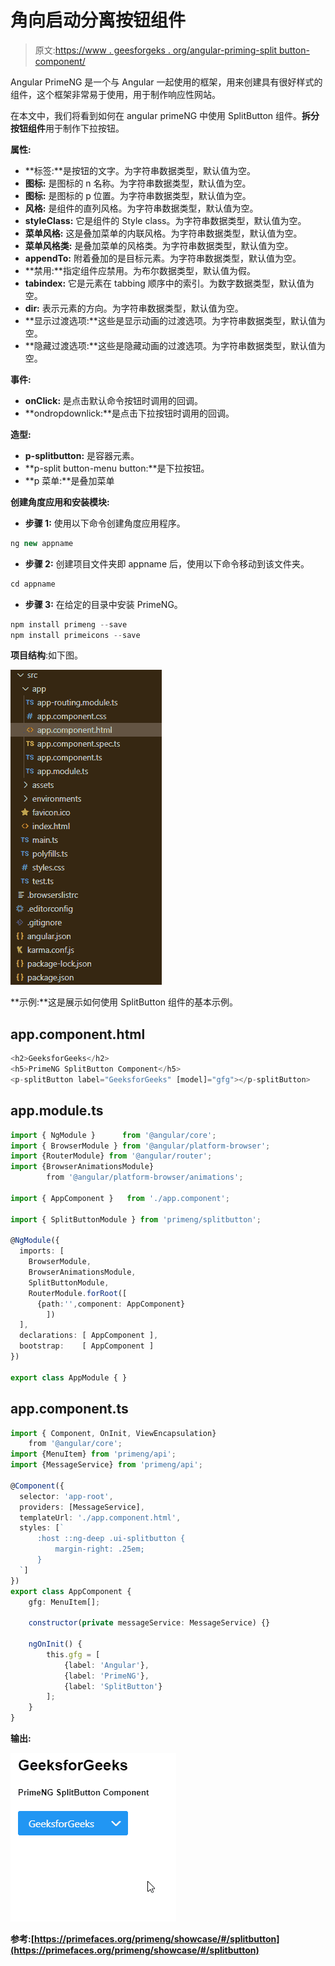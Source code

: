 # 角向启动分离按钮组件

> 原文:[https://www . geesforgeks . org/angular-priming-split button-component/](https://www.geeksforgeeks.org/angular-primeng-splitbutton-component/)

Angular PrimeNG 是一个与 Angular 一起使用的框架，用来创建具有很好样式的组件，这个框架非常易于使用，用于制作响应性网站。

在本文中，我们将看到如何在 angular primeNG 中使用 SplitButton 组件。**拆分按钮组件**用于制作下拉按钮。

**属性:**

*   **标签:**是按钮的文字。为字符串数据类型，默认值为空。
*   **图标:** 是图标的 n 名称。为字符串数据类型，默认值为空。
*   **图标:** 是图标的 p 位置。为字符串数据类型，默认值为空。
*   **风格:** 是组件的直列风格。为字符串数据类型，默认值为空。
*   **styleClass:** 它是组件的 Style class。为字符串数据类型，默认值为空。
*   **菜单风格:** 这是叠加菜单的内联风格。为字符串数据类型，默认值为空。
*   **菜单风格类:** 是叠加菜单的风格类。为字符串数据类型，默认值为空。
*   **appendTo:** 附着叠加的是目标元素。为字符串数据类型，默认值为空。
*   **禁用:**指定组件应禁用。为布尔数据类型，默认值为假。
*   **tabindex:** 它是元素在 tabbing 顺序中的索引。为数字数据类型，默认值为空。
*   **dir:** 表示元素的方向。为字符串数据类型，默认值为空。
*   **显示过渡选项:**这些是显示动画的过渡选项。为字符串数据类型，默认值为空。
*   **隐藏过渡选项:**这些是隐藏动画的过渡选项。为字符串数据类型，默认值为空。

**事件:**

*   **onClick:** 是点击默认命令按钮时调用的回调。
*   **ondropdownlick:**是点击下拉按钮时调用的回调。

**造型:**

*   **p-splitbutton:** 是容器元素。
*   **p-split button-menu button:**是下拉按钮。
*   **p 菜单:**是叠加菜单

**创建角度应用和安装模块:**

*   **步骤 1:** 使用以下命令创建角度应用程序。

```ts
ng new appname
```

*   **步骤 2:** 创建项目文件夹即 appname 后，使用以下命令移动到该文件夹。

```ts
cd appname
```

*   **步骤 3:** 在给定的目录中安装 PrimeNG。

```ts
npm install primeng --save
npm install primeicons --save
```

**项目结构**:如下图。

![](img/6e2ac1499ceea2e58d3439c1f9f0d39a.png)

**示例:**这是展示如何使用 SplitButton 组件的基本示例。

## app.component.html

```ts
<h2>GeeksforGeeks</h2>
<h5>PrimeNG SplitButton Component</h5>
<p-splitButton label="GeeksforGeeks" [model]="gfg"></p-splitButton>
```

## app.module.ts

```ts
import { NgModule }      from '@angular/core';
import { BrowserModule } from '@angular/platform-browser';
import {RouterModule} from '@angular/router';
import {BrowserAnimationsModule} 
        from '@angular/platform-browser/animations';

import { AppComponent }   from './app.component';

import { SplitButtonModule } from 'primeng/splitbutton';

@NgModule({
  imports: [
    BrowserModule,
    BrowserAnimationsModule,
    SplitButtonModule,
    RouterModule.forRoot([
      {path:'',component: AppComponent}
        ])
  ],
  declarations: [ AppComponent ],
  bootstrap:    [ AppComponent ]
})

export class AppModule { }
```

## app.component.ts

```ts
import { Component, OnInit, ViewEncapsulation} 
    from '@angular/core';
import {MenuItem} from 'primeng/api';
import {MessageService} from 'primeng/api';

@Component({
  selector: 'app-root',
  providers: [MessageService],
  templateUrl: './app.component.html',
  styles: [`
      :host ::ng-deep .ui-splitbutton {
          margin-right: .25em;
      }
  `]
})
export class AppComponent { 
    gfg: MenuItem[];

    constructor(private messageService: MessageService) {}

    ngOnInit() {
        this.gfg = [
            {label: 'Angular'},
            {label: 'PrimeNG'},
            {label: 'SplitButton'}
        ];
    }
}
```

**输出:**

![](img/1bbe1c2f3741400617d8d3dd887617ae.png)

**参考:**[](https://primefaces.org/primeng/showcase/#/button)**[https://primefaces.org/primeng/showcase/#/splitbutton](https://primefaces.org/primeng/showcase/#/splitbutton)**